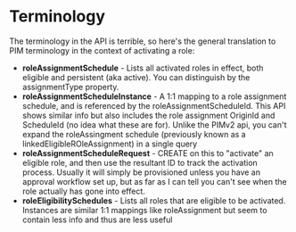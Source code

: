 # Terminology

The terminology in the API is terrible, so here's the general translation to PIM terminology in the context of activating a role:

- **roleAssignmentSchedule** - Lists all activated roles in effect, both eligible and persistent (aka active). You can
distinguish by the assignmentType property.
- **roleAssignmentScheduleInstance** - A 1:1 mapping to a role assignment schedule, and is referenced by the
roleAssignmentScheduleId.
This API shows similar info but also includes the role assignment OriginId and ScheduleId (no idea what these are for).
Unlike the PIMv2 api, you can't expand the roleAssingment schedule (previously known as a linkedEligibleROleAssignment)
in a single query
- **roleAssignmentScheduleRequest** - CREATE on this to "activate" an eligible role, and then use the resultant ID to
track the activation process. Usually it will simply be provisioned unless you have an approval workflow set up, but as far as I can tell you can't
see when the role actually has gone into effect.
- **roleEligibilitySchedules** - Lists all roles that are eligible to be activated. Instances are similar 1:1 mappings
like roleAssignment but seem to contain less info and thus are less useful
